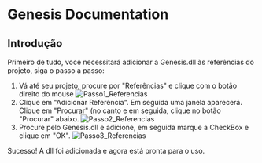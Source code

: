 # Genesis Documentation

## Introdução
Primeiro de tudo, você necessitará adicionar a Genesis.dll às referências do projeto, siga o passo a passo:

1. Vá até seu projeto, procure por "Referências" e clique com o botão direito do mouse
![Passo1_Referencias](https://github.com/user-attachments/assets/185266db-dacb-45b8-a67a-10880d1e1288)
2. Clique em "Adicionar Referência". Em seguida uma janela aparecerá.
Clique em "Procurar" (no canto  e em seguida, clique no botão "Procurar" abaixo.
![Passo2_Referencias](https://github.com/user-attachments/assets/e0453d9d-789f-40f1-8ed9-0c3f7df4319e)
3. Procure pelo Genesis.dll e adicione, em seguida marque a CheckBox e clique em "OK".
![Passo3_Referencias](https://github.com/user-attachments/assets/807d3f7e-ce95-467b-b6ed-ddd886c5191e)

Sucesso! A dll foi adicionada e agora está pronta para o uso.
